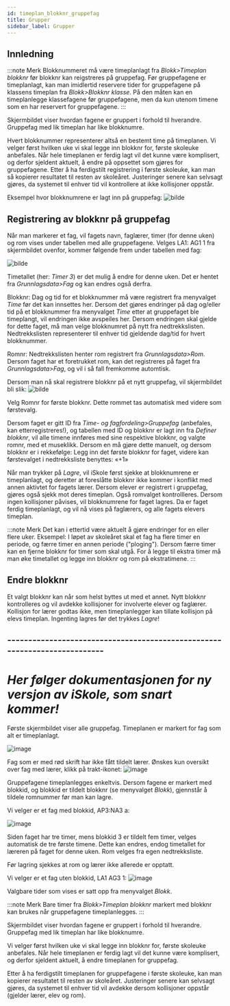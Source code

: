 ```yaml
---
id: timeplan_blokknr_gruppefag
title: Grupper
sidebar_label: Grupper
---
```


## Innledning

:::note Merk
Blokknummeret må være timeplanlagt fra _Blokk>Timeplan blokknr_ før blokknr kan reigstreres på gruppefag. Før gruppefagene er timeplanlagt, kan man imidlertid reservere tider for gruppefagene på klassens timeplan fra _Blokk>Blokknr klasse_. På den måten kan en timeplanlegge klassefagene før gruppefagene, men da kun utenom timene som en har reservert for gruppefagene.
:::

Skjermbildet viser hvordan fagene er gruppert i forhold til hverandre. Gruppefag med lik timeplan har like blokknumre. 

Hvert blokknummer representerer altså en bestemt time på timeplanen. Vi velger først hvilken uke vi skal legge inn blokknr for, første skoleuke anbefales. Når hele timeplanen er ferdig lagt vil det kunne være komplisert, og derfor sjeldent aktuelt, å endre på oppsettet som gjøres for gruppefagene. Etter å ha ferdigstilt registrering i første skoleuke, kan man så kopierer resultatet til resten av skoleåret. Justeringer senere kan selvsagt gjøres, da systemet til enhver tid vil kontrollere at ikke kollisjoner oppstår.

Eksempel hvor blokknumrene er lagt inn på gruppefag:
![bilde](https://user-images.githubusercontent.com/80097133/199228418-89ba38be-ca9c-4f20-80e2-2f32aafd69af.png)

## Registrering av blokknr på gruppefag
Når man markerer et fag, vil fagets navn, faglærer, timer (for denne uken) og rom vises under tabellen med alle gruppefagene. Velges LA1: AG1 1 fra skjermbildet ovenfor, kommer følgende frem under tabellen med fag:

![bilde](https://user-images.githubusercontent.com/80097133/199229735-5201c5d7-3aca-4aad-8a00-f6b6ea7abc31.png)

Timetallet (her: _Timer 3_) er det mulig å endre for denne uken. Det er hentet fra _Grunnlagsdata>Fag_ og kan endres også derfra. 

Blokknr: Dag og tid for et blokknummer må være registrert fra menyvalget _Time_ før det kan innsettes her. Dersom det gjøres endringer på dag og/eller tid på et blokknummer fra menyvalget _Time_ etter at gruppefaget ble timeplangt, vil endringen ikke avspeiles her. Dersom endringen skal gjelde for dette faget, må man velge blokknumret på nytt fra nedtrekkslisten. Nedtrekkslisten representerer til enhver tid  gjeldende dag/tid for hvert blokknummer.

Romnr: Nedtrekkslisten henter rom registrert fra _Grunnlagsdata>Rom_. Dersom faget har et foretrukket rom, kan det registreres på faget fra _Grunnlagsdata>Fag_, og vil i så fall fremkomme  automtisk.

Dersom man nå skal registrere blokknr på et nytt gruppefag, vil skjermbildet bli slik:
![bilde](https://user-images.githubusercontent.com/80097133/191739144-f83d8a36-f805-45f0-acc4-44f6f88d93ee.png)

Velg Romnr for første blokknr. Dette rommet tas automatisk med videre som førstevalg. 

Dersom faget er gitt ID fra _Time- og fagfordeling>Gruppefag_ (anbefales, kan etterregistreres!), og tabellen med ID og blokknr er lagt inn fra _Definer blokknr_, vil alle timene innføres med sine respektive blokknr, og valgte romnr, med et museklikk. Dersom en må gjøre dette manuelt, og dersom blokknr er i rekkefølge: Legg inn det første blokknr for faget, videre kan førstevalget i nedtrekksliste benyttes: «+1»

Når man trykker på _Lagre_, vil iSkole først sjekke at blokknumrene er timeplanlagt, og deretter at foreslåtte blokknr ikke kommer i konflikt med annen aktivtet for fagets lærer. Dersom elever er registrert i gruppefag, gjøres også sjekk mot deres timeplan. Også romvalget kontrollleres. Dersom ingen kollisjoner påvises, vil blokknumrene for faget lagres. Da er faget ferdig timeplanlagt, og vil nå vises på faglærers, og alle fagets elevers timeplan.

:::note Merk
Det kan i ettertid være aktuelt å gjøre endringer for en eller flere uker. Eksempel: I løpet av skoleåret skal et fag ha flere timer en periode, og færre timer en annen periode ("ploging"). Dersom færre timer kan en fjerne blokknr for timer som skal utgå. For å legge til ekstra timer må man øke timetallet og legge inn blokknr og rom på ekstratimene.
:::

## Endre blokknr

Et valgt blokknr kan når som helst byttes ut med et annet. Nytt blokknr kontrolleres og vil avdekke kollisjoner for involverte elever og faglærer. Kollisjon for lærer godtas ikke, men timeplanlegger kan tillate kollisjon på elevs timeplan.
Ingenting lagres før det trykkes _Lagre_!



## --------------------------------------------------------------------------
# _Her følger dokumentasjonen for ny versjon av iSkole, som snart kommer!_

Første skjermbildet viser alle gruppefag. Timeplanen er markert for fag som alt er timeplanlagt.

![image](https://github.com/BarmanHanssen/iskole/assets/80097133/635ddbb1-e132-4a1d-b6d4-4c8594510669)

Fag som er med rød skrift har ikke fått tildelt lærer. Ønskes kun oversikt over fag med lærer, klikk på trakt-ikonet:
![image](https://github.com/BarmanHanssen/iskole/assets/80097133/67269e72-0df3-40d7-b6a0-c44e1b7557da)

Gruppefagene timeplanlegges enkeltvis. Dersom fagene er markert med blokkid, og blokkid er tildelt blokknr (se menyvalget _Blokk_), gjennstår å tildele romnummer før man kan lagre. 

Vi velger er et fag med blokkid, AP3:NA3 a:

![image](https://github.com/BarmanHanssen/iskole/assets/80097133/37d81c5d-4344-4227-97fc-f7555d46b0de)


Siden faget har tre timer, mens blokkid 3 er tildelt fem timer, velges automatisk de tre første timene. Dette kan endres, endog timetallet for læreren på faget for denne uken. Rom velges fra egen nedtrekksliste.

Før lagring sjekkes at rom og lærer ikke allerede er opptatt.

Vi velger er et fag uten blokkid, LA1 AG3 1:
![image](https://github.com/BarmanHanssen/iskole/assets/80097133/a66d1127-40c2-414c-b070-ba1285b322f3)

Valgbare tider som vises er satt opp fra menyvalget _Blokk_. 

:::note Merk
Bare timer fra _Blokk>Timeplan blokknr_ markert med blokknr kan brukes når gruppefagene timeplanlegges. 
:::

Skjermbildet viser hvordan fagene er gruppert i forhold til hverandre. Gruppefag med lik timeplan har like blokknumre. 

Vi velger først hvilken uke vi skal legge inn blokknr for, første skoleuke anbefales. Når hele timeplanen er ferdig lagt vil det kunne være komplisert, og derfor sjeldent aktuelt, å endre timeplanen for gruppefag. 

Etter å ha ferdigstilt timeplanen for gruppefagene i første skoleuke, kan man kopierer resultatet til resten av skoleåret. Justeringer senere kan selvsagt gjøres, da systemet til enhver tid vil avdekke dersom kollisjoner oppstår (gjelder lærer, elev og rom).


